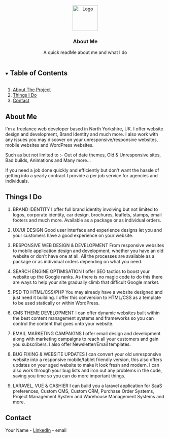 <!-- PROJECT LOGO -->
<br />
<p align="center">
  <a href="https://github.com/AdsDawson/Dawsony/">
    <img src="images/logo.png" alt="Logo" width="80" height="80">
  </a>

  <h3 align="center">About Me</h3>

  <p align="center">
    A quick readMe about me and what I do
    <br />
  </p>
</p>



<!-- TABLE OF CONTENTS -->
<details open="open">
  <summary><h2 style="display: inline-block">Table of Contents</h2></summary>
  <ol>
    <li><a href="#about-me">About The Project</a></li>
    <li><a href="#things-i-do">Things I Do</a></li>
    <li><a href="#contact">Contact</a></li>
  </ol>
</details>



<!-- ABOUT ME -->
## About Me
I'm a freelance web developer based in North Yorkshire, UK. I offer website design and development, Brand Identity and much more. I also work with any issues you may discover on your unresponsive/responsive websites, mobile websites and WordPress websites.

Such as but not limited to :- Out of date themes, Old & Unresponsive sites, Bad builds, Animations and Many more...

If you need a job done quickly and efficiently but don't want the hassle of getting into a yearly contract I provide a per job service for agencies and individuals.

<!-- THINGS I DO -->
## Things I Do

1. BRAND IDENTITY
I offer full brand identity involving but not limited to logos, corporate identity, car design, brochures, leaflets, stamps, email footers and much more. Available as a package or as individual orders.

2. UX/UI DESIGN
Good user interface and experience designs let you and your customers have a good experience on your website.

3. RESPONSIVE WEB DESIGN & DEVELOPMENT
From responsive websites to mobile application design and development, whether you have an old website or don't have one at all. All the processes are available as a package or as individual orders depending on what you need.

4. SEARCH ENGINE OPTIMISATION
I offer SEO tactics to boost your website up the Google ranks. As there is no magic code to do this there are ways to help your site gradually climb that difficult Google market.

5. PSD TO HTML/CSS/PHP
You may already have a website designed and just need it building. I offer this conversion to HTML/CSS as a template to be used statically or within WordPress.

6. CMS THEME DEVELOPMENT
I can offer dynamic websites built within the best content management systems and frameworks so you can control the content that goes onto your website.

7. EMAIL MARKETING CAMPAIGNS
I offer email design and development along with marketing campaigns to reach all your customers and gain you subscribers. I also offer Newsletter/Email templates.

8. BUG FIXING & WEBSITE UPDATES
I can convert your old unresponsive website into a responsive mobile/tablet friendly version, this also offers updates on your aged website to make it look fresh and modern. I can also work through your bug lists and iron out any problems in the code, saving you time so you can do more important things.

9. LARAVEL, VUE & CASHIER
I can build you a laravel application for SaaS preferences, Custom CMS, Custom CRM, Purchase Order Systems, Project Management System and Warehouse Management Systems and more.

<!-- CONTACT -->
## Contact

Your Name - [LinkedIn](https://www.linkedin.com/in/dawsonyweb/) - email


